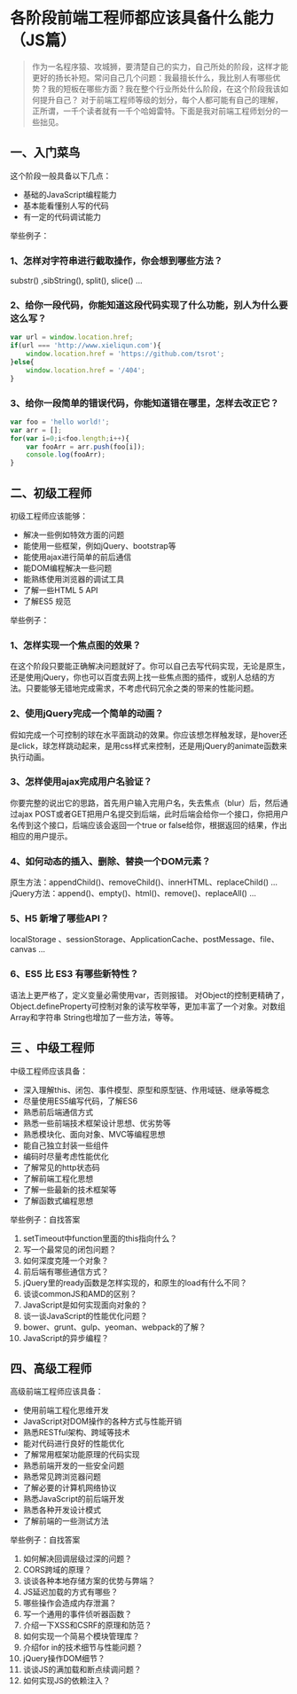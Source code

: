 # 各阶段前端工程师都应该具备什么能力（JS篇）


> 作为一名程序猿、攻城狮，要清楚自己的实力，自己所处的阶段，这样才能更好的扬长补短。常问自己几个问题：我最擅长什么，我比别人有哪些优势？我的短板在哪些方面？我在整个行业所处什么阶段，在这个阶段我该如何提升自己？
> 对于前端工程师等级的划分，每个人都可能有自己的理解，正所谓，一千个读者就有一千个哈姆雷特。下面是我对前端工程师划分的一些拙见。

## 一、入门菜鸟

这个阶段一般具备以下几点：
- 基础的JavaScript编程能力
- 基本能看懂别人写的代码
- 有一定的代码调试能力

举些例子：
### 1、怎样对字符串进行截取操作，你会想到哪些方法？
substr() ,sibString(), split(), slice() ...

### 2、给你一段代码，你能知道这段代码实现了什么功能，别人为什么要这么写？
```javascript
var url = window.location.href;
if(url === 'http://www.xieliqun.com'){
	window.location.href = 'https://github.com/tsrot';
}else{
	window.location.href = '/404';
}
```
### 3、给你一段简单的错误代码，你能知道错在哪里，怎样去改正它？
```javascript
var foo = 'hello world!';
var arr = [];
for(var i=0;i<foo.length;i++){
	var fooArr = arr.push(foo[i]);
	console.log(fooArr);
}
```

## 二、初级工程师

初级工程师应该能够：
- 解决一些例如特效方面的问题
- 能使用一些框架，例如jQuery、bootstrap等
- 能使用ajax进行简单的前后通信
- 能DOM编程解决一些问题
- 能熟练使用浏览器的调试工具
- 了解一些HTML 5 API
- 了解ES5 规范

举些例子：
### 1、怎样实现一个焦点图的效果？
在这个阶段只要能正确解决问题就好了。你可以自己去写代码实现，无论是原生，还是使用jQuery，你也可以百度去网上找一些焦点图的插件，或别人总结的方法。只要能够无错地完成需求，不考虑代码冗余之类的带来的性能问题。


### 2、使用jQuery完成一个简单的动画？
假如完成一个可控制的球在水平面跳动的效果。你应该想怎样触发球，是hover还是click，球怎样跳动起来，是用css样式来控制，还是用jQuery的animate函数来执行动画。

### 3、怎样使用ajax完成用户名验证？
你要完整的说出它的思路，首先用户输入完用户名，失去焦点（blur）后，然后通过ajax POST或者GET把用户名提交到后端，此时后端会给你一个接口，你把用户名传到这个接口，后端应该会返回一个true or false给你，根据返回的结果，作出相应的用户提示。

### 4、如何动态的插入、删除、替换一个DOM元素？
原生方法：appendChild()、removeChild()、innerHTML、replaceChild() ...
jQuery方法：append()、empty()、html()、remove()、replaceAll() ...

### 5、H5 新增了哪些API？
localStorage 、sessionStorage、ApplicationCache、postMessage、file、canvas ...

### 6、ES5 比 ES3 有哪些新特性？
语法上更严格了，定义变量必需使用var，否则报错。
对Object的控制更精确了，Object.defineProperty可控制对象的读写枚举等，更加丰富了一个对象。对数组Array和字符串 String也增加了一些方法，等等。


## 三 、中级工程师

中级工程师应该具备：
- 深入理解this、闭包、事件模型、原型和原型链、作用域链、继承等概念
- 尽量使用ES5编写代码，了解ES6
- 熟悉前后端通信方式
- 熟悉一些前端技术框架设计思想、优劣势等
- 熟悉模块化、面向对象、MVC等编程思想
- 能自己独立封装一些组件
- 编码时尽量考虑性能优化
- 了解常见的http状态码
- 了解前端工程化思想
- 了解一些最新的技术框架等
- 了解函数式编程思想

举些例子：自找答案
1. setTimeout中function里面的this指向什么？
2. 写一个最常见的闭包问题？
3. 如何深度克隆一个对象？
4. 前后端有哪些通信方式？
5. jQuery里的ready函数是怎样实现的，和原生的load有什么不同？
6. 谈谈commonJS和AMD的区别？
7. JavaScript是如何实现面向对象的？
8. 谈一谈JavaScript的性能优化问题？
9. bower、grunt、gulp、yeoman、webpack的了解？
10. JavaScript的异步编程？


## 四、高级工程师

高级前端工程师应该具备：
- 使用前端工程化思维开发
- JavaScript对DOM操作的各种方式与性能开销
- 熟悉RESTful架构、跨域等技术
- 能对代码进行良好的性能优化
- 了解常用框架功能原理的代码实现
- 熟悉前端开发的一些安全问题
- 熟悉常见跨浏览器问题
- 了解必要的计算机网络协议
- 熟悉JavaScript的前后端开发
- 熟悉各种开发设计模式
- 了解前端的一些测试方法

举些例子：自找答案
1. 如何解决回调层级过深的问题？
2. CORS跨域的原理？
3. 谈谈各种本地存储方案的优势与弊端？
4. JS延迟加载的方式有哪些？
5. 哪些操作会造成内存泄漏？
6. 写一个通用的事件侦听器函数？
7. 介绍一下XSS和CSRF的原理和防范？
8. 如何实现一个简易个模块管理库？
9. 介绍for in的技术细节与性能问题？
10. jQuery操作DOM细节？
11. 谈谈JS的满加载和断点续调问题？
12. 如何实现JS的依赖注入？




